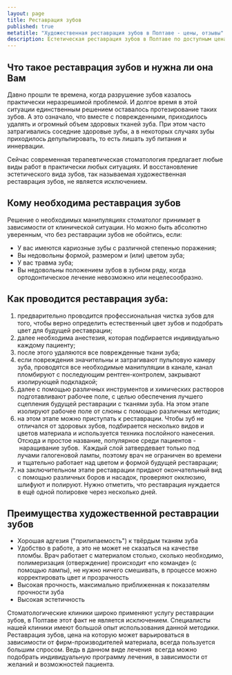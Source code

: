```yaml
---
layout: page
title: Реставрация зубов
published: true
metatitle: "Художественная реставрация зубов в Полтаве - цены, отзывы"
description: Естетическая реставрация зубов в Полтаве по доступным ценам. Современные пломбировочные материалы для наращивания зубов и квалифицированные специалисты.
---
```

<h2>Что такое реставрация зубов и нужна ли она Вам</h2>

Давно прошли те времена, когда разрушение зубов казалось практически неразрешимой проблемой. И долгое время в этой ситуации единственным решением оставалось протезирование таких зубов. А это означало, что вместе с поврежденными, приходилось удалять и огромный объем здоровых тканей зуба. При этом часто затрагивались соседние здоровые зубы, а в некоторых случаях зубы приходилось депульпировать, то есть лишать зуб питания и иннервации.

Сейчас современная терапевтическая стоматология предлагает любые виды работ в практически любых ситуациях. И восстановление эстетического вида зубов, так называемая художественная реставрация зубов, не является исключением.
<h2>Кому необходима реставрация зубов</h2>
Решение о необходимых манипуляциях стоматолог принимает в зависимости от клинической ситуации. Но можно быть абсолютно уверенным, что без реставрации зубов не обойтись, если:
<ul>
 	<li>У вас имеются кариозные зубы с различной степенью поражения;</li>
 	<li>Вы недовольны формой, размером и (или) цветом зуба;</li>
 	<li>У вас травма зуба;</li>
 	<li>Вы недовольны положением зубов в зубном ряду, когда ортодонтическое лечение невозможно или нецелесообразно.</li>
</ul>
<h2>Как проводится реставрация зуба:</h2>
<ol>
 	<li>предварительно проводится профессиональная чистка зубов для того, чтобы верно определить естественный цвет зубов и подобрать цвет для будущей реставрации;</li>
 	<li>далее необходима анестезия, которая подбирается индивидуально каждому пациенту;</li>
 	<li>после этого удаляются все поврежденные ткани зуба;</li>
 	<li>если повреждения значительны и затрагивают пульповую камеру зуба, проводятся все необходимые манипуляции в канале, канал пломбируют с последующим рентген-контролем, закрывают изолирующей подкладкой;</li>
 	<li>далее с помощью различных инструментов и химических растворов подготавливают рабочее поле, с целью обеспечения лучшего сцепления будущей реставрации с тканями зуба. На этом этапе изолируют рабочее поле от слюны с помощью различных методик;</li>
 	<li>на этом этапе можно приступать к реставрации. Чтобы зуб не отличался от здоровых зубов, подбирается несколько видов и цветов материала и используется техника послойного нанесения. Отсюда и простое название, популярное среди пациентов - наращивание зубов.  Каждый слой затвердевает только под лучами галогеновой лампы, поэтому врач не ограничен во времени и тщательно работает над цветом и формой будущей реставрации;</li>
 	<li>на заключительном этапе реставрации придают окончательный вид с помощью различных боров и насадок, проверяют окклюзию, шлифуют и полируют. Нужно отметить, что реставрация нуждается в ещё одной полировке через несколько дней.</li>
</ol>
<h2>Преимущества художественной реставрации зубов</h2>
<ul>
 	<li>Хорошая адгезия ("прилипаемость") к твёрдым тканям зуба</li>
 	<li>Удобство в работе, а это не может не сказаться на качестве пломбы. Врач работает с материалом столько, сколько необходимо, полимеризация (отверждение) происходит «по команде» (с помощью лампы), не нужно ничего смешивать, в процессе можно корректировать цвет и прозрачность</li>
 	<li>Высокая прочность, максимально приближенная к показателям прочности зуба</li>
 	<li>Высокая эстетичность</li>
</ul>
Стоматологические клиники широко применяют услугу реставрации зубов, в Полтаве этот факт не является исключением. Специалисты нашей клиники имеют большой опыт использования данной методики. Реставрация зубов, цена на которую может варьироваться в зависимости от фирм-производителей материала, всегда пользуется большим спросом. Ведь в данном виде лечения  всегда можно подобрать индивидуальную программу лечения, в зависимости от желаний и возможностей пациента.
